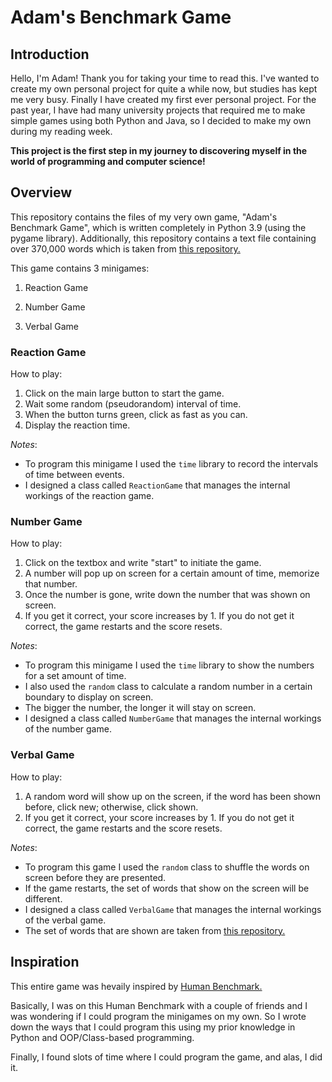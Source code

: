 # Adam's Benchmark Game
## Introduction
Hello, I'm Adam! Thank you for taking your time to read this. I've wanted to create my own personal project for quite a while now, but studies has kept me very busy. Finally I have created my first ever personal project. For the past year, I have had many university projects that required me to make simple games using both Python and Java, so I decided to make my own during my reading week.

**This project is the first step in my journey to discovering myself in the world of programming and computer science!**

## Overview
This repository contains the files of my very own game, "Adam's Benchmark Game", which is written completely in Python 3.9 (using the pygame library). Additionally, this repository contains a text file containing over 370,000 words which is taken from [this repository.](https://github.com/dwyl/english-words) 

This game contains 3 minigames:
1. Reaction Game

2. Number Game

3. Verbal Game

### Reaction Game
How to play:
1. Click on the main large button to start the game.
2. Wait some random (pseudorandom) interval of time.
3. When the button turns green, click as fast as you can.
4. Display the reaction time.

*Notes*:
- To program this minigame I used the `time` library to record the intervals of time between events.
- I designed a class called `ReactionGame` that manages the internal workings of the reaction game.

### Number Game
How to play:
1. Click on the textbox and write "start" to initiate the game.
2. A number will pop up on screen for a certain amount of time, memorize that number.
3. Once the number is gone, write down the number that was shown on screen.
4. If you get it correct, your score increases by 1. If you do not get it correct, the game restarts and the score resets.

*Notes*:
- To program this minigame I used the `time` library to show the numbers for a set amount of time.
- I also used the `random` class to calculate a random number in a certain boundary to display on screen.
- The bigger the number, the longer it will stay on screen.
- I designed a class called `NumberGame` that manages the internal workings of the number game.

### Verbal Game
How to play:
1. A random word will show up on the screen, if the word has been shown before, click new; otherwise, click shown.
2. If you get it correct, your score increases by 1. If you do not get it correct, the game restarts and the score resets.

*Notes*:
- To program this game I used the `random` class to shuffle the words on screen before they are presented.
- If the game restarts, the set of words that show on the screen will be different.
- I designed a class called `VerbalGame` that manages the internal workings of the verbal game.
- The set of words that are shown are taken from [this repository.](https://github.com/dwyl/english-words) 


## Inspiration
This entire game was hevaily inspired by [Human Benchmark.](https://humanbenchmark.com/)

Basically, I was on this Human Benchmark with a couple of friends and I was wondering if I could program the minigames on my own. So I wrote down the ways that I could program this using my prior knowledge in Python and OOP/Class-based programming. 

Finally, I found slots of time where I could program the game, and alas, I did it.
